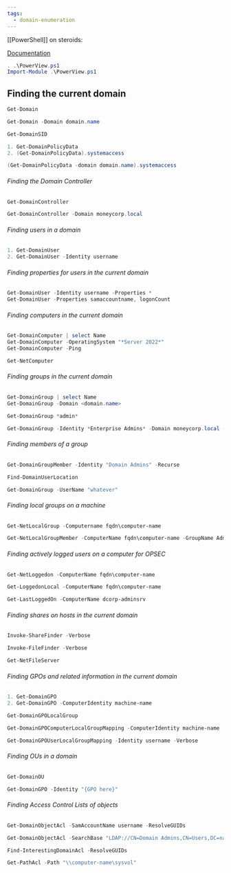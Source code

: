 ```yaml
---
tags:
  - domain-enumeration
---
```

[[PowerShell]] on steroids: 

[Documentation](https://powersploit.readthedocs.io/en/latest/)

```powershell title:"Importing"
. .\PowerView.ps1
Import-Module .\PowerView.ps1
```
## Finding the current domain

```powershell title:"Get the current domain"
Get-Domain
```

```powershell title:"Get object of another domain"
Get-Domain -Domain domain.name
```

```powershell title:"Get domain SID for the current domain"
Get-DomainSID
```

```powershell title:"Get domain policy for the current domain"
1. Get-DomainPolicyData
2. (Get-DomainPolicyData).systemaccess
```

```powershell title:"Get domain policy for another domain"
(Get-DomainPolicyData -domain domain.name).systemaccess
```

###### Finding the Domain Controller

```powershell title:"Get the domain controller for the current domain"
Get-DomainController
```

```powershell title:"Get the domain controller for another domain"
Get-DomainController -Domain moneycorp.local
```

###### Finding users in a domain

```powershell title:"Get the list of users in the current domain"
1. Get-DomainUser
2. Get-DomainUser -Identity username
```

###### Finding properties for users in the current domain

```powershell title:"Get the user and its properties"
Get-DomainUser -Identity username -Properties *
Get-DomainUser -Properties samaccountname, logonCount
```

###### Finding computers in the current domain

```powershell title:"Get a list of computers in the current domain"
Get-DomainComputer | select Name
Get-DomainComputer -OperatingSystem "*Server 2022*"
Get-DomainComputer -Ping
```

```powershell title:"Computers"
Get-NetComputer
```

###### Finding groups in the current domain

```powershell title:"Get all the groups in the current domain"
Get-DomainGroup | select Name
Get-DomainGroup -Domain <domain.name>
```

```powershell title:"Get all groups containing the word "admin" in the group name"
Get-DomainGroup *admin*
```

```powershell title:"Get the SID of the Enterprise Admins group"
Get-DomainGroup -Identity *Enterprise Admins* -Domain moneycorp.local -Properties objectsid
```

###### Finding members of a group

```powershell title:"Get all the members of the Domain Admins group"
Get-DomainGroupMember -Identity "Domain Admins" -Recurse
```

```powershell title:"Look for machines where the current user is a local admin or a Domain Admin"
Find-DomainUserLocation
```

```powershell title:"Get the group membership for a user"
Get-DomainGroup -UserName "whatever"
```

###### Finding local groups on a machine

```powershell title:"Get all the local groups on a machine (needs administrator privileges on non-dc machines)"
Get-NetLocalGroup -Computername fqdn\computer-name
```

```powershell title:"Get members of the local group "Administrators" on a machine (needs administrator privileges on non-dc machines)
Get-NetLocalGroupMember -ComputerName fqdn\computer-name -GroupName Administrators
```

###### Finding actively logged users on a computer for OPSEC

```powershell title:"Get actively logged users on a computer (needs local administrator rights on the target)"
Get-NetLoggedon -ComputerName fqdn\computer-name
```

```powershell title:"Get locally logged users on a computer (needs remote registry enabled on the target - started by-default on server OS)"
Get-LoggedonLocal -ComputerName fqdn\computer-name
```

```powershell title:"Get the last logged user on a computer (needs adminstrative rights and remote registry enabled on the target)"
Get-LastLoggedOn -ComputerName dcorp-adminsrv
```

###### Finding shares on hosts in the current domain

```powershell title:"Find shares on hosts in the current domain"
Invoke-ShareFinder -Verbose
```

```powershell title:"Find sensitive files on computers in the domain"
Invoke-FileFinder -Verbose
```

```powershell title:"Get all fileservers of the domain"
Get-NetFileServer
```
###### Finding GPOs and related information in the current domain

```powershell title:"Get list of GPOs in the current domain"
1. Get-DomainGPO
2. Get-DomainGPO -ComputerIdentity machine-name
```

```powershell title:"Get GPO(s) which use Restricted Groups or groups.xml for interesting users"
Get-DomainGPOLocalGroup
```

```powershell title:"Get users which are in a local group of a machine using GPO"
Get-DomainGPOComputerLocalGroupMapping -ComputerIdentity machine-name
```

```powershell title:"Get machines where the given user is a member of a specific group"
Get-DomainGPOUserLocalGroupMapping -Identity username -Verbose
```

###### Finding OUs in a domain

```powershell title:"Get OUs in a domain"
Get-DomainOU
```

```powershell title:"Get GPO applied on an OU. Read GPOname from gplink from Get-NetOU"
Get-DomainGPO -Identity "{GPO here}"
```

###### Finding Access Control Lists of objects

```powershell title:"Get the ACLs associated with the specified object"
Get-DomainObjectAcl -SamAccountName username -ResolveGUIDs
```

```powershell title:"Get the ACLs associated with the specified prefix to be used for search"
Get-DomainObjectAcl -SearchBase "LDAP://CN=Domain Admins,CN=Users,DC=namebeforefirstdot,DC=namebeforeseconddot,DC=namebeforeanymoredots" -ResolveGUIDs -Verbose
```

```powershell title:"Search for interesting ACEs"
Find-InterestingDomainAcl -ResolveGUIDs
```

```powershell title:"Get the ACLs associated with the specified path"
Get-PathAcl -Path "\\computer-name\sysvol"
```


